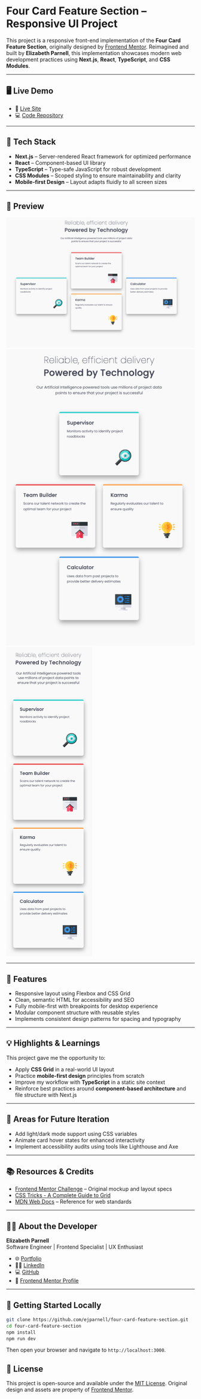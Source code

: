 # Four Card Feature Section – Responsive UI Project

This project is a responsive front-end implementation of the **Four Card Feature Section**, originally designed by [Frontend Mentor](https://www.frontendmentor.io/challenges/four-card-feature-section-weK1eFYK). Reimagined and built by **Elizabeth Parnell**, this implementation showcases modern web development practices using **Next.js**, **React**, **TypeScript**, and **CSS Modules**.

---

## 🖥️ Live Demo

- 🔗 [Live Site](https://bp-four-card-feature-section.netlify.app/)
- 💻 [Code Repository](https://github.com/ejparnell/four-card-feature-section)

---

## 🧰 Tech Stack

- **Next.js** – Server-rendered React framework for optimized performance
- **React** – Component-based UI library
- **TypeScript** – Type-safe JavaScript for robust development
- **CSS Modules** – Scoped styling to ensure maintainability and clarity
- **Mobile-first Design** – Layout adapts fluidly to all screen sizes

---

## 📸 Preview

![Desktop Preview](screenshots/desktop.png)
![Tablet Preview](screenshots/tablet.png)
![Mobile Preview](screenshots/mobile.png)

---

## 📐 Features

- Responsive layout using Flexbox and CSS Grid
- Clean, semantic HTML for accessibility and SEO
- Fully mobile-first with breakpoints for desktop experience
- Modular component structure with reusable styles
- Implements consistent design patterns for spacing and typography

---

## 💡 Highlights & Learnings

This project gave me the opportunity to:

- Apply **CSS Grid** in a real-world UI layout
- Practice **mobile-first design** principles from scratch
- Improve my workflow with **TypeScript** in a static site context
- Reinforce best practices around **component-based architecture** and file structure with Next.js

---

## 🚧 Areas for Future Iteration

- Add light/dark mode support using CSS variables
- Animate card hover states for enhanced interactivity
- Implement accessibility audits using tools like Lighthouse and Axe

---

## 📚 Resources & Credits

- [Frontend Mentor Challenge](https://www.frontendmentor.io/challenges/four-card-feature-section-weK1eFYK) – Original mockup and layout specs
- [CSS Tricks - A Complete Guide to Grid](https://css-tricks.com/snippets/css/complete-guide-grid/)
- [MDN Web Docs](https://developer.mozilla.org/en-US/) – Reference for web standards

---

## 👩‍💻 About the Developer

**Elizabeth Parnell**  
Software Engineer | Frontend Specialist | UX Enthusiast

- 🌐 [Portfolio](https://eparnell.me)
- 🧑‍💼 [LinkedIn](https://www.linkedin.com/in/elizabethjparnell/)
- 💻 [GitHub](https://github.com/ejparnell)
- 📝 [Frontend Mentor Profile](https://www.frontendmentor.io/profile/ejparnell)

---

## 🏁 Getting Started Locally

```bash
git clone https://github.com/ejparnell/four-card-feature-section.git
cd four-card-feature-section
npm install
npm run dev
```

Then open your browser and navigate to `http://localhost:3000`.

## 📜 License

This project is open-source and available under the [MIT License](https://opensource.org/license/mit/). Original design and assets are property of [Frontend Mentor](https://www.frontendmentor.io/).
